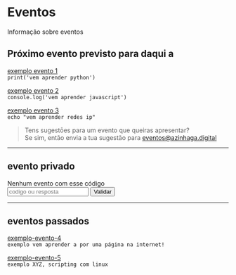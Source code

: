 <!-- ---
# search:
#   exclude: true

hide:
  - navigation
  - toc
  #- footer
--- -->

# Eventos

Informação sobre eventos

<div class="container">
  <section id="countdown">
    <!-- Display the countdown timer in an element -->
    <h2>Próximo evento previsto para daqui a <strong><span class="timer" id="TIMER" style="font-size: 30px"></span></strong></h2>
  </section>
</div>
<script src="/eventos/js/count-down-timer.js"></script>

[exemplo evento 1](/eventos/exemplo-evento-1/)  
`print('vem aprender python')`

[exemplo evento 2](/eventos/exemplo-evento-2/)  
`console.log('vem aprender javascript')`

[exemplo evento 3](/eventos/exemplo-evento-3/)  
`echo "vem aprender redes ip"`

> Tens sugestōes para um evento que queiras apresentar?  
> Se sim, então envia a tua sugestão para [eventos@azinhaga.digital](mailto:aventos@azinhaga.digital)

---

## evento privado

<div class="protected">
    <div class="protected__alert" data-id="alert">Nenhum evento com esse código</div>
    <div class="protected__content">
        <input class="protected__content__input" data-id="password" type="text" placeholder="codigo ou resposta" />
        <button data-id="button" type="button" class="protected__content__btn">Validar</button>
    </div>
</div>

<link rel="stylesheet" href="/eventos/css/check-my-password.css">
<script type="text/javascript" src="https://cdnjs.cloudflare.com/ajax/libs/js-sha1/0.6.0/sha1.min.js"></script>
<script type="text/javascript" src="/eventos/js/check-my-password.js"></script>

---

## eventos passados

[exemplo-evento-4](/eventos/#4)  
`exemplo vem aprender a por uma página na internet!`

[exemplo-evento-5](/eventos/#5)  
`exemplo XYZ, scripting com linux`
